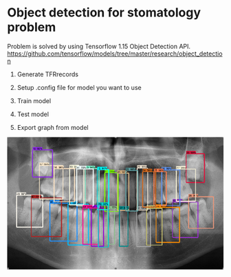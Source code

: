 # Object detection for stomatology problem

Problem is solved by using Tensorflow 1.15 Object Detection API. https://github.com/tensorflow/models/tree/master/research/object_detection




1. Generate TFRrecords

2. Setup .config file for model you want to use

3. Train model

4. Test model

5. Export graph from model




![Faster RCNN result](FasterRCNN.png)

